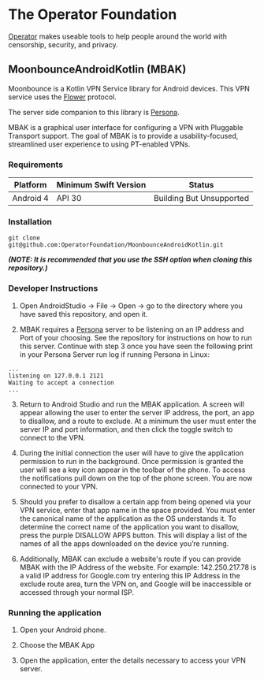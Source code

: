 # The Operator Foundation

[Operator](https://operatorfoundation.org) makes useable tools to help people around the world with censorship, security, and privacy.

## MoonbounceAndroidKotlin (MBAK)
Moonbounce is a Kotlin VPN Service library for Android devices. This VPN service uses the [Flower](https://github.com/OperatorFoundation/FlowerAndroid.git) protocol.
 
The server side companion to this library is [Persona](https://github.com/OperatorFoundation/Persona.git).

MBAK is a graphical user interface for configuring a VPN with Pluggable Transport support. The goal of MBAK is to provide a usability-focused, streamlined user experience to using PT-enabled VPNs.

### Requirements

| Platform | Minimum Swift Version | Status |
| --- | --- | --- |
| Android 4 | API 30 | Building But Unsupported |

### Installation

```
git clone git@github.com:OperatorFoundation/MoonbounceAndroidKotlin.git 
```

***(NOTE: It is recommended that you use the SSH option when cloning this repository.)***

### Developer Instructions

1) Open AndroidStudio -> File -> Open -> go to the directory where you have saved this repository, and open it. 

2) MBAK requires a [Persona](https://github.com/OperatorFoundation/Persona.git) server to be listening on an IP address and Port of your choosing. See the repository for instructions on how to run this server. Continue with step 3 once you have seen the following print in your Persona Server run log if running Persona in Linux:

```
...
listening on 127.0.0.1 2121
Waiting to accept a connection
...
```

3) Return to Android Studio and run the MBAK application. A screen will appear allowing the user to enter the server IP address, the port, an app to disallow, and a route to exclude. At a minimum the user must enter the server IP and port information, and then click the toggle switch to connect to the VPN. 

4) During the initial connection the user will have to give the application permission to run in the background. Once permission is granted the user will see a key icon appear in the toolbar of the phone. To access the notifications pull down on the top of the phone screen. You are now connected to your VPN.

5) Should you prefer to disallow a certain app from being opened via your VPN service, enter that app name in the space provided. You must enter the canonical name of the application as the OS understands it. To determine the correct name of the application you want to disallow, press the purple DISALLOW APPS button. This will display a list of the names of all the apps downloaded on the device you’re running.

7) Additionally, MBAK can exclude a website's route if you can provide MBAK with the IP Address of the website. For example: 142.250.217.78 is a valid IP address for Google.com try entering this IP Address in the exclude route area, turn the VPN on, and Google will be inaccessible or accessed through your normal ISP.


### Running the application

1) Open your Android phone. 

2) Choose the MBAK App

3) Open the application, enter the details necessary to access your VPN server. 
